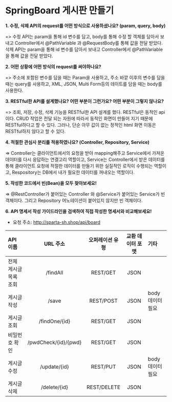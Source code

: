 # SpringBoard 게시판 만들기

**1. 수정, 삭제 API의 request를 어떤 방식으로 사용하셨나요? (param, query, body)**

=> 수정 API는 param을 통해 id 변수를 담고, body를 통해 수정 할 객체를 담아서 보내고 Controller에서 @PathVariable 과 @RequestBody를 통해 값을 전달 받았다.
   삭제 API는 param을 통해 id 변수를 담아서 보내고 Controller에서 @PathVariable을 통해 값을 전달 받았다.


**2. 어떤 상황에 어떤 방식의 request를 써야하나요?**

=> 주소에 포함된 변수를 담을 때는 Param을 사용하고,
   주소 바깥 이후의 변수를 담을 때는 query를 사용하고,
   XML, JSON, Multi Form등의 데이트를 담을 때는 body를 사용한다.


**3. RESTful한 API를 설계했나요? 어떤 부분이 그런가요? 어떤 부분이 그렇지 않나요?**

=> 조회, 저장, 수정, 삭제 기능을 RESTful한 API 설계를 했다. RESTful은 동적인 api이다. CRUD 작업은 전달 되는 자원에 따라서 동적인 화면이 만들어 지기 때문에 RESTful하다고 할 수 있다. 그러나, 단순 아무 값이 없는 정적인 html 화면 이동은 RESTful하지 않다고 할 수 있다.


**4. 적절한 관심사 분리를 적용하였나요? (Controller, Repository, Service)**

=> Controller는 클라이언트에서의 요청을 받아 mapping해주고 Service에서 가져온 데이터를 다시 응답하는 연결고리 역할이고,
   Service는 Controller에서 받은 데이터를 통해 클라이언트 요청에 적절한 데이터를 만들기 위한 실질적인 로직이 수행되는 역할이고,
   Respository는 DB에서 내가 필요한 데이터를 꺼내오는 역할이다.
  
  
**5. 작성한 코드에서 빈(Bean)을 모두 찾아보세요!**

=> @RestController가 붙어있는 Controller 와 @Service가 붙어있는 Service가 빈 객체이다. 그리고 Repository 어노테이션이 붙어있지 않지만 빈 객체이다.


**6. API 명세서 작성 가이드라인을 검색하여 직접 작성한 명세서와 비교해보세요!**

* 요청 주소: http://sparta-sh.shop/api/board

|API 이름|URL 주소|오퍼레이션 유형|교환 데이터 포맷|기타|
|:---|:---:|:---:|:---:|:---|
|전체 게시글 목록 조회|/findAll|REST/GET|JSON| |
|게시글 작성|/save|REST/POST|JSON|body데이터 필요|
|게시글 조회|/findOne/{id}|REST/GET|JSON| |
|비밀번호 확인|/pwdCheck/{id}/{pwd}|REST/GET|JSON| |
|게시글 수정|/update/{id}|REST/PUT|JSON|body데이터 필요 |
|게시글 삭제|/delete/{id}|REST/DELETE|JSON| |
